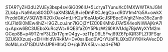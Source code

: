 $START$yZH3dU2VJEy3bsp4svl6iG096lU+5LdryaTYunuXc01MXWWTAhJGMZLk4p+Na9Anp80GD7lsaXM3lA5j8+ieDmFXCJegCp+dR0V1m4Ya5A+owkXPrzddGKzV3QWBiR2OkOax4ntLirK2uf6eAUpGcJSPBpcSiVgitZNno35cZan9tXJ7ld6I0MEw4hiZ+I9GZLcuJnn7lGOj3Y1ZC0EKMh9J7Af5X4eoNIWiAjKrA7lq+Apxw6BC3UEboXuRczWt+9QESfaZ0Y5PkzW2li0KIVUdg7BjsWyXYM2mGCep8B+p49TZmP3LZixT7gmO4gy+oz1TpD6L5Fwj69Z6FpIQR3PLZf3FSqr3ZU6XXzuxj+zEHHhIdWRkKM+Dv0ssIEed0VQrYUbFfLQXxDVYKHkAVecDD9oMbLnxl71SDUMkUP8HhbQIO+/qk3WK5Lv+az4+$END$